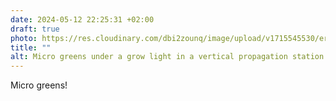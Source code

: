 ```yaml
---
date: 2024-05-12 22:25:31 +02:00
draft: true
photo: https://res.cloudinary.com/dbi2zounq/image/upload/v1715545530/erd6mssj0ezynipzel5r.jpg
title: ""
alt: Micro greens under a grow light in a vertical propagation station
---
```

Micro greens!
